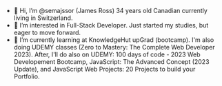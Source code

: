 - 👋 Hi, I’m @semajssor (James Ross) 34 years old Canadian currently living in Switzerland.
- 👀 I’m interested in Full-Stack Developer. Just started my studies, but eager to move forward.
- 🌱 I’m currently learning at KnowledgeHut upGrad (bootcamp). I'm also doing UDEMY classes (Zero to Mastery: The Complete Web Developer 2023). After, I'll do also on UDEMY: 100 days of code - 2023 Web Developement Bootcamp, JavaScript: The Advanced Concept (2023 Update), and JavaScript Web Projects: 20 Projects to build your Portfolio.

<!---
semajssor/semajssor is a ✨ special ✨ repository because its `README.md` (this file) appears on your GitHub profile.
You can click the Preview link to take a look at your changes.
--->
